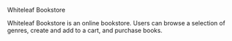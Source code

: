 Whiteleaf Bookstore

Whiteleaf Bookstore is an online bookstore. Users can browse a selection of genres, create and add to a cart, and purchase books.

